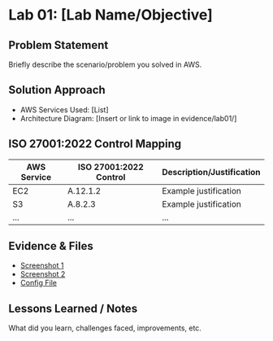 # Lab 01: [Lab Name/Objective]

## Problem Statement
Briefly describe the scenario/problem you solved in AWS.

## Solution Approach
- AWS Services Used: [List]
- Architecture Diagram: [Insert or link to image in evidence/lab01/]

## ISO 27001:2022 Control Mapping
| AWS Service     | ISO 27001:2022 Control | Description/Justification   |
|-----------------|------------------------|-----------------------------|
| EC2             | A.12.1.2               | Example justification       |
| S3              | A.8.2.3                | Example justification       |
| ...             | ...                    | ...                         |

## Evidence & Files
- [Screenshot 1](../evidence/lab01/screenshot1.png)
- [Screenshot 2](../evidence/lab01/screenshot2.png)
- [Config File](../files/lab01/config.yaml)

## Lessons Learned / Notes
What did you learn, challenges faced, improvements, etc.